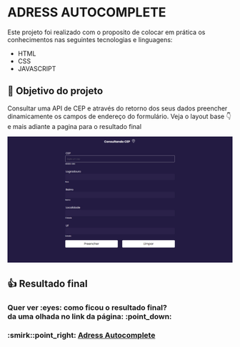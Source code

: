 # ADRESS AUTOCOMPLETE
Este projeto foi realizado com o proposito de colocar em prática os conhecimentos nas seguintes tecnologias e linguagens:

* HTML
* CSS
* JAVASCRIPT

## :dart: Objetivo do projeto
Consultar uma API de CEP e através do retorno dos seus dados preencher dinamicamente os campos de endereço do formulário. Veja o layout base :point_down: e mais adiante a pagina para o resultado final

![layout](images/layout.PNG)

## :thumbsup: Resultado final
<h3>Quer ver :eyes: como ficou o resultado final?<br>
da uma olhada no link da página: :point_down:</h3>
<h3>:smirk::point_right: <a href="https://alvarento.github.io/adress-autocomplete/" target="_blank">Adress Autocomplete</a></h3>
